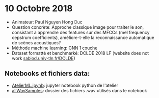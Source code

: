 # 10 Octobre 2018
- Animateur: Paul Nguyen Hong Duc
- Question concrète: Approche classique image pour traiter le son, consistant à apprendre des features sur des MFCCs (mel frequency cepstrum coefficients), améliore-t-elle la reconnaissance automatique de scènes acoustiques?
- Méthode machine learning: CNN 1 couche
- Dataset formatté et benchmarké: DCLDE 2018 LF (website does not work [sabiod.univ-tln.fr/DCLDE](sabiod.univ-tln.fr/DCLDE))

## Notebooks et fichiers data:
- [AtelierML.ipynb](https://github.com/amlb/amlb.github.io/blob/master/2018-10-10_CNN_Whales/AtelierML.ipynb): jupyter notebook python de l'atelier
- [allWavSamples](https://github.com/amlb/amlb.github.io/blob/master/2018-10-10_CNN_Whales/allWavSamples): dossier des fichiers .wav utilisés dans le notebook
